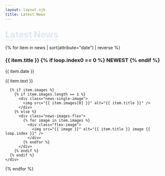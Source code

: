 ```yaml
---
layout: layout.njk
title: Latest News
---
```

<style>
  h2 {
    font-family: 'Inter', sans-serif;
    font-weight: 800;
    color: #e2e8f0;
    font-size: 1.8rem;
    letter-spacing: -0.5px;
    margin: 1.5rem 0 1rem;
    text-decoration: underline;
    text-underline-offset: 6px; /* Push underline away from text for a cleaner look */
  }
</style>

<h2>Latest News</h2>

<div class="news-list">
  {% for item in news | sort(attribute="date") | reverse %}
    <div class="news-card">
      <h3>
        {{ item.title }}
        {% if loop.index0 == 0 %}
          <span class="newest">NEWEST</span>
        {% endif %}
      </h3>
      <p class="news-date">{{ item.date }}</p>
      <p>{{ item.text }}</p>

      {% if item.images %}
        {% if item.images.length == 1 %}
          <div class="news-single-image">
            <img src="{{ item.images[0] }}" alt="{{ item.title }}" />
          </div>
        {% else %}
          <div class="news-images-flex">
            {% for image in item.images %}
              <div class="flex-image">
                <img src="{{ image }}" alt="{{ item.title }} image {{ loop.index }}" />
              </div>
            {% endfor %}
          </div>
        {% endif %}
      {% endif %}
    </div>
  {% endfor %}
</div>
